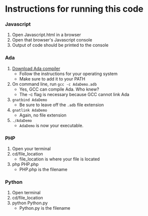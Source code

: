 # Instructions for running this code

### Javascript

 1. Open Javascript.html in a browser
 2. Open that browser's Javascript console
 3. Output of code should be printed to the console

### Ada
 
 1. [Download Ada compiler](http://libre.adacore.com/download/)
    - Follow the instructions for your operating system
    - Make sure to add it to your PATH
 2. On command line, run `gcc -c AdaDemo.adb`
    - Yes, GCC can compile Ada. Who knew?
    - The -c flag is necessary because GCC cannot link Ada
 3. `gnatbind AdaDemo`
    - Be sure to leave off the `.adb` file extension
 4. `gnatlink AdaDemo`
    - Again, no file extension
 5. `./AdaDemo`
    - `AdaDemo` is now your executable.
    
### PHP

1. Open your terminal
2. cd/file_location
   - file_location is where your file is located
3. php PHP.php
   - PHP.php is the filename
   
### Python

1. Open terminal
2. cd/file_location
3. python Python.py
   - Python.py is the filename
